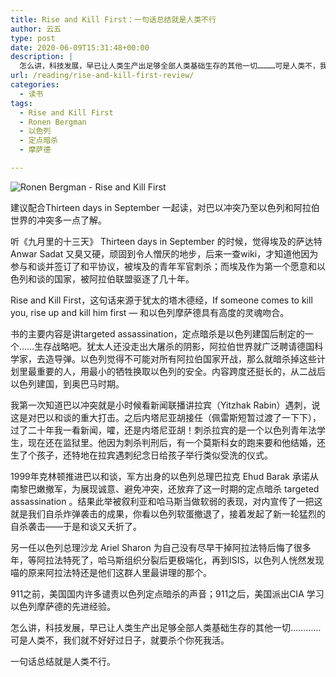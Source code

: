 ```yaml
---
title: Rise and Kill First：一句话总结就是人类不行
author: 云五
type: post
date: 2020-06-09T15:31:48+00:00
description: |
  怎么讲，科技发展，早已让人类生产出足够全部人类基础生存的其他一切…………可是人类不，我们就不好好过日子，就要杀个你死我活。一句话总结就是人类不行。
url: /reading/rise-and-kill-first-review/
categories:
  - 读书
tags:
  - Rise and Kill First
  - Ronen Bergman
  - 以色列
  - 定点暗杀
  - 摩萨德

---
```


![Ronen Bergman - Rise and Kill First](https://media.go5.dev/go5dev/media_attachments/files/105/623/236/758/349/767/original/4bf021f25d5236a8.png)

建议配合Thirteen days in September 一起读，对巴以冲突乃至以色列和阿拉伯世界的冲突多一点了解。

听《九月里的十三天》 Thirteen days in September 的时候，觉得埃及的萨达特 Anwar Sadat 又臭又硬，顽固到令人憎厌的地步，后来一查wiki，才知道他因为参与和谈并签订了和平协议，被埃及的青年军官刺杀；而埃及作为第一个愿意和以色列和谈的国家，被阿拉伯联盟驱逐了几十年。

Rise and Kill First，这句话来源于犹太的塔木德经，If someone comes to kill you, rise up and kill him first — 和以色列摩萨德具有高度的灵魂吻合。

书的主要内容是讲targeted assassination，定点暗杀是以色列建国后制定的一个……生存战略吧。犹太人还没走出大屠杀的阴影，阿拉伯世界就广泛聘请德国科学家，去造导弹。以色列觉得不可能对所有阿拉伯国家开战，那么就暗杀掉这些计划里最重要的人，用最小的牺牲换取以色列的安全。内容跨度还挺长的，从二战后以色列建国，到奥巴马时期。

我第一次知道巴以冲突就是小时候看新闻联播讲拉宾（Yitzhak Rabin）遇刺，说这是对巴以和谈的重大打击。之后内塔尼亚胡接任（佩雷斯短暂过渡了一下下），过了二十年我一看新闻，嚯，还是内塔尼亚胡！刺杀拉宾的是一个以色列青年法学生，现在还在监狱里。他因为刺杀判刑后，有一个莫斯科女的跑来要和他结婚，还生了个孩子，还特地在拉宾遇刺纪念日给孩子举行类似受洗的仪式。

1999年克林顿推进巴以和谈，军方出身的以色列总理巴拉克 Ehud Barak 承诺从南黎巴嫩撤军，为展现诚意、避免冲突，还放弃了这一时期的定点暗杀 targeted assassination 。结果此举被叙利亚和哈马斯当做软弱的表现，对内宣传了一把这就是我们自杀炸弹袭击的成果，你看以色列软蛋撤退了，接着发起了新一轮猛烈的自杀袭击——于是和谈又夭折了。

另一任以色列总理沙龙 Ariel Sharon 为自己没有尽早干掉阿拉法特后悔了很多年，等阿拉法特死了，哈马斯组织分裂后更极端化，再到ISIS，以色列人恍然发现喵的原来阿拉法特还是他们这群人里最讲理的那个。

911之前，美国国内许多谴责以色列定点暗杀的声音；911之后，美国派出CIA 学习以色列摩萨德的先进经验。

怎么讲，科技发展，早已让人类生产出足够全部人类基础生存的其他一切…………可是人类不，我们就不好好过日子，就要杀个你死我活。

一句话总结就是人类不行。
